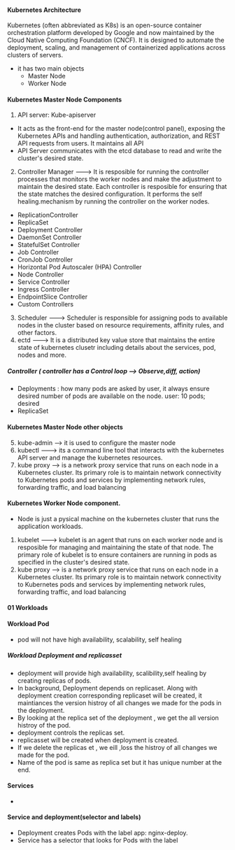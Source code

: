 #### Kubernetes Architecture 
Kubernetes (often abbreviated as K8s) is an open-source container orchestration platform developed by Google and now maintained by the Cloud Native Computing Foundation (CNCF). It is designed to automate the deployment, scaling, and management of containerized applications across clusters of servers.
- it has two main objects
    - Master Node
    - Worker Node
#### Kubernetes Master Node Components
1. API server: Kube-apiserver 
  -  It acts as the front-end for the master node(control panel), exposing the Kubernetes APIs and handling authentication, authorization, and REST API requests from users. It maintains all API
  - API Server communicates with the etcd database to read and write the cluster's desired state.
2. Controller Manager ---> It is resposible for running the controller processes that monitors the worker nodes and make the adjustment to maintain the desired state. Each controller is resposible for ensuring that the state matches the desired configuration. It performs the self healing.mechanism by running the controller on the worker nodes.
  - ReplicationController
  - ReplicaSet
  - Deployment Controller
  - DaemonSet Controller
  - StatefulSet Controller
  - Job Controller
  - CronJob Controller
  - Horizontal Pod Autoscaler (HPA) Controller
  - Node Controller 
  - Service Controller
  - Ingress Controller
  - EndpointSlice Controller
  - Custom Controllers
3. Scheduler --->  Scheduler is responsible for assigning pods to available nodes in the cluster based on resource requirements, affinity rules, and other factors.
4. ectd   ---> It is a distributed key value store that maintains the entire state of kubernetes clusetr including details about the services, pod, nodes and more.

##### Controller ( controller has a Control loop --> Observe,diff, action)
  - Deployments : how many pods are asked by user, it always ensure desired number of pods are available on the node. user: 10 pods; desired 
  - ReplicaSet 

#### Kubernetes Master Node other objects

5. kube-admin --> it is used to configure the master node
6. kubectl  ---> its a command line tool that interacts with the kubernetes API server and manage the kubernetes resources.
5. kube proxy --> is a network proxy service that runs on each node in a Kubernetes cluster. Its primary role is to maintain network connectivity to Kubernetes pods and services by implementing network rules, forwarding traffic, and load balancing


#### Kubernetes Worker Node component.
- Node is just a  pysical machine on the kubernetes cluster that runs the application workloads.
1. kubelet ---> kubelet is an agent that runs on each worker node and is resposible for managing and maintaining the state of that node. The primary role of kubelet is to ensure containers are running in pods as specified in the cluster's desired state.
2. kube proxy --> is a network proxy service that runs on each node in a Kubernetes cluster. Its primary role is to maintain network connectivity to Kubernetes pods and services by implementing network rules, forwarding traffic, and load balancing

#### 01 Workloads

#### Workload Pod
- pod will not have high availability, scalability, self healing


##### Workload Deployment and replicasset 
- deployment will provide high availability, scalibility,self healing by creating replicas of pods.
- In background, Deployment depends on replicaset. Along with deployment creation  corresponding replicaset will be created, it maintiances the version histroy of all changes we made for the pods in the deployment.
- By looking at the replica set of the deployment , we get the all version histroy of the pod.
- deployment controls the replicas set.
- replicasset will be created when deployment is created.
- If we delete the replicas et , we eill ,loss the histroy of all changes we made for the pod.
- Name of the pod is same as replica set but it has unique number at the end.

#### Services
- 


#### Service and deployment(selector and labels)
- Deployment creates Pods with the label app: nginx-deploy.
- Service has a selector that looks for Pods with the label 